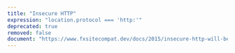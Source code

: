 ```yaml
---
title: "Insecure HTTP"
expression: "location.protocol === 'http:'"
deprecated: true
removed: false
document: "https://www.fxsitecompat.dev/docs/2015/insecure-http-will-be-deprecated/"
---
```

